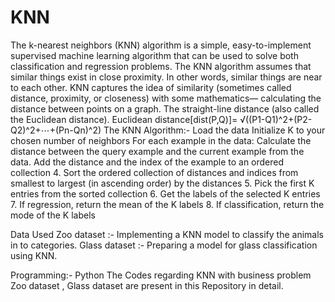 # KNN

The k-nearest neighbors (KNN) algorithm is a simple, easy-to-implement supervised machine learning algorithm that can be used to solve both classification and regression problems. The KNN algorithm assumes that similar things exist in close proximity. In other words, similar things are near to each other. KNN captures the idea of similarity (sometimes called distance, proximity, or closeness) with some mathematics— calculating the distance between points on a graph. The straight-line distance (also called the Euclidean distance). Euclidean distance[dist(P,Q)]= √((P1-Q1)^2+(P2-Q2)^2+⋯+(Pn-Qn)^2) The KNN Algorithm:- Load the data Initialize K to your chosen number of neighbors For each example in the data: Calculate the distance between the query example and the current example from the data. Add the distance and the index of the example to an ordered collection 4. Sort the ordered collection of distances and indices from smallest to largest (in ascending order) by the distances 5. Pick the first K entries from the sorted collection 6. Get the labels of the selected K entries 7. If regression, return the mean of the K labels 8. If classification, return the mode of the K labels

Data Used Zoo dataset :- Implementing a KNN model to classify the animals in to categories. Glass dataset :- Preparing a model for glass classification using KNN.

Programming:- Python The Codes regarding KNN with business problem Zoo dataset , Glass dataset are present in this Repository in detail.
